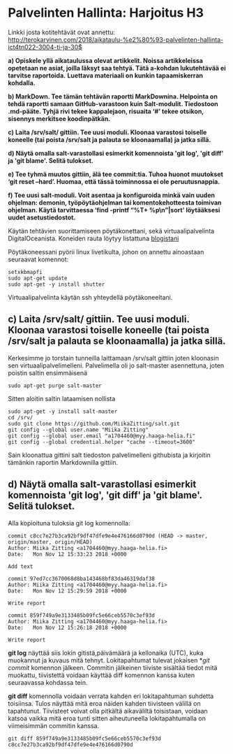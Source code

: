 # Palvelinten Hallinta: Harjoitus H3

Linkki josta kotitehtävät ovat annettu: http://terokarvinen.com/2018/aikataulu-%e2%80%93-palvelinten-hallinta-ict4tn022-3004-ti-ja-30$

**a) Opiskele yllä aikataulussa olevat artikkelit. Noissa artikkeleissa opetetaan ne asiat, joilla läksyt saa tehtyä. Tätä a-kohdan lukutehtävää ei tarvitse raportoida.** 
**Luettava materiaali on kunkin tapaamiskerran kohdalla.**

**b) MarkDown. Tee tämän tehtävän raportti MarkDownina. Helpointa on tehdä raportti samaan GitHub-varastoon kuin Salt-modulit. Tiedostoon .md-pääte.
Tyhjä rivi tekee kappalejaon, risuaita ‘#’ tekee otsikon, sisennys merkitsee koodinpätkän.**

**c) Laita /srv/salt/ gittiin. Tee uusi moduli. Kloonaa varastosi toiselle koneelle (tai poista /srv/salt ja palauta se kloonaamalla) ja jatka sillä.**

**d) Näytä omalla salt-varastollasi esimerkit komennoista 'git log', 'git diff' ja 'git blame'. Selitä tulokset.**

**e) Tee tyhmä muutos gittiin, älä tee commit:tia. Tuhoa huonot muutokset ‘git reset –hard’. Huomaa, että tässä toiminnossa ei ole peruutusnappia.**

**f) Tee uusi salt-moduli. Voit asentaa ja konfiguroida minkä vain uuden ohjelman: demonin, työpöytäohjelman tai komentokehotteesta toimivan ohjelman.
Käytä tarvittaessa ‘find -printf “%T+ %p\n”|sort’ löytääksesi uudet asetustiedostot.**

Käytän tehtävien suorittamiseen pöytäkonettani, sekä virtuaalipalvelinta DigitalOceanista. Koneiden rauta löytyy listattuna [blogistani](https://miikazitting.wordpress.com/2018/10/30/palvelinten-hallinta-viikko-1/)

Pöytäkoneessani pyörii linux livetikulta, johon on annettu ainoastaan seuraavat komennot:

	setxkbmapfi
	sudo apt-get update
	sudo apt-get -y install shutter

Virtuaalipalvelinta käytän ssh yhteydellä pöytäkoneeltani.

## c) Laita /srv/salt/ gittiin. Tee uusi moduli. Kloonaa varastosi toiselle koneelle (tai poista /srv/salt ja palauta se kloonaamalla) ja jatka sillä.

Kerkesimme jo torstain tunneilla laittamaan /srv/salt gittiin joten kloonasin sen virtuaalipalvelimelleni.
Palvelimella oli jo salt-master asennettuna, joten poistin saltin ensimmäisenä
	
	sudo apt-get purge salt-master 

Sitten aloitin saltin lataamisen nollista

	sudo apt-get -y install salt-master
	cd /srv/
	sudo git clone https://github.com/MiikaZitting/salt.git
	git config --global user.name "Miika Zitting"
	git config --global user.email "a1704460@myy.haaga-helia.fi"
	git config --global credential.helper "cache --timeout=3600"
	
Sain kloonattua gittini salt tiedoston palvelimelleni githubista ja kirjoitin tämänkin raportin Markdownilla gittiin.

## d) Näytä omalla salt-varastollasi esimerkit komennoista 'git log', 'git diff' ja 'git blame'. Selitä tulokset.

Alla kopioituna tuloksia git log komennolla: 

	commit c8cc7e27b3ca92bf9df47dfe9e4e476166d0790d (HEAD -> master, origin/master, origin/HEAD)
	Author: Miika Zitting <a1704460@myy.haaga-helia.fi>
	Date:   Mon Nov 12 15:33:23 2018 +0000

	Add text

	commit 97ed7cc3670068d8ba143468bf83da46319daf38
	Author: Miika Zitting <a1704460@myy.haaga-helia.fi>
	Date:   Mon Nov 12 15:29:59 2018 +0000

	Write report

	commit 859f749a9e3133485b09fc5e66ceb5570c3ef93d
	Author: Miika Zitting <a1704460@myy.haaga-helia.fi>
	Date:   Mon Nov 12 15:26:18 2018 +0000

	Write report

**git log** näyttää siis lokin gitistä,päivämäärä ja kellonaika (UTC), kuka muokannut ja kuvaus mitä tehnyt.
Lokitapahtumat tulevat jokaisen **git commit* komennon jälkeen. 
Commitin jälkeinen tiiviste sisältää tiedot mitä muokattu, tiivistettä voidaan käyttää diff komennon kanssa kuten seuraavassa kohdassa tein.

**git diff** komennolla voidaan verrata kahden eri lokitapahtuman suhdetta toisiinsa. Tulos näyttää mitä eroa näiden kahden tiivisteen välillä on tapahtunut.
Tiivisteet voivat olla pitkältä aikaväliltä toisistaan, voidaan katsoa vaikka mitä eroa tunti sitten aiheutuneella lokitapahtumalla on viimeisimmän commitin kanssa. 

	git diff 859f749a9e3133485b09fc5e66ceb5570c3ef93d c8cc7e27b3ca92bf9df47dfe9e4e476166d0790d


